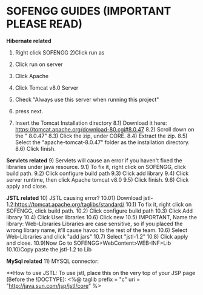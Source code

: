 # SOFENGG GUIDES (IMPORTANT PLEASE READ)


**Hibernate related**
1) Right click SOFENGG
2)Click run as
3) Click run on server
4) Click Apache
5) Click Tomcat v8.0 Server
6) Check "Always use this server when running this project"
7) press next.

8) Insert the Tomcat Installation directory
    8.1) Download it  here: https://tomcat.apache.org/download-80.cgi#8.0.47
    8.2) Scroll down on the " 8.0.47"
    8.3) Click the zip, under CORE.
    8.4) Extract the zip.
    8.5) Select the "apache-tomcat-8.0.47" folder as the installation directory.
    8.6) Click finish.

**Servlets related**
9) Servlets will cause an error if you haven't fixed the libraries under java resource.
    9.1) To fix it, right click on SOFENGG, click build path.
    9.2) Click configure build path
    9.3) Click add library
    9.4) Click server runtime, then click Apache tomcat v8.0
    9.5) Click finish.
    9.6) Click apply and close.

**JSTL related**
10) JSTL causing error?
    10.01) Download jstl-1.2:https://tomcat.apache.org/taglibs/standard/
    10.1) To fix it, right click on SOFENGG, click build path.
    10.2) Click configure build path
    10.3) Click Add library
    10.4) Click User libraries
    10.6) Click new
    10.5) IMPORTANT, Name the library: Web-Libraries
                Libraries are case sensitive, so if you placed the wrong 
                library name, it'll cause havoc to the rest of the team.
    10.6) Select Web-Libraries and click "add jars"
    10.7) Select "jstl-1.2"
    10.8) Click apply and close.
    10.9)Now Go to SOFENGG>WebContent>WEB-INF>Lib
    10.10)Copy paste the jstl-1.2 to Lib

**MySql related**
11) MYSQL connector:
        <Coming soon>


**How to use JSTL:
To use jstl, place this on the very top of your JSP page (Before the !DOCTYPE):
<%@ taglib prefix = "c" uri = "http://java.sun.com/jsp/jstl/core" %>


